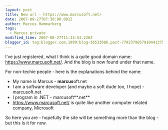 ```yaml
---
layout: post
title: New url - https://www.marcusoft.net/
date: 2007-08-27T07:38:00.001Z
author: Marcus Hammarberg
tags:
  - Marcus private
modified_time: 2007-08-27T11:13:53.226Z
blogger_id: tag:blogger.com,1999:blog-36533086.post-7792379857910441375
---
```


I've just registered, what I think is a quite good domain name: <https://www.marcusoft.net/>. And the blog is now found under that name.

For non-techie people - here is the explanations behind the name:

- My name is Marcus - **marcus**oft.net
- I am a software developer (and maybe a soft dude too, I hope) - marcusoft.net
- I program in .NET - marcusoft**.net**
- <https://www.marcusoft.net/> is quite like another computer related company, Microsoft

So here you are - hopefully the site will be something more than the blog - but this is it for now.
